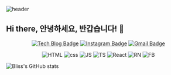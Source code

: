 ![header](https://capsule-render.vercel.app/api?type=egg&color=#fbaed2&height=300&section=header&text=what&fontSize=90)

## Hi there, 안녕하세요, 반갑습니다! 👋

 <div align=center>
  
  
[![Tech Blog Badge](http://img.shields.io/badge/-Tech%20blog-black?style=flat-square&logo=github&link=https://velog.io/@blissful-y0)](hhttps://velog.io/@blissful-y0) 
[![Instagram Badge](https://img.shields.io/badge/-Instagram-dd2a7b?style=flat-square&logo=instagram&logoColor=white&link=https://www.instagram.com/kitsch.moon/)](https://www.instagram.com/kitsch.moon/) 
[![Gmail Badge](https://img.shields.io/badge/-Gmail-d14836?style=flat-square&logo=Gmail&logoColor=white&link=mailto:blissful.y0@gmail.com)](mailto:blissful.y0@gmail.com)


![HTML](https://img.shields.io/badge/HTML5-E34F26?style=flat-square&logo=html5&logoColor=white)
![css](https://img.shields.io/badge/CSS3-1572B6?style=flat-square&logo=css3&logoColor=white)
![JS](https://img.shields.io/badge/JavaScript-F7DF1E?style=flat-square&logo=javascript&logoColor=black)
![TS](https://img.shields.io/badge/TypeScript-007ACC?style=flat-square&logo=typescript&logoColor=white)
![React](https://img.shields.io/badge/React-20232A?style=flat-square&logo=react&logoColor=61DAFB)
![RN](https://img.shields.io/badge/React_Native-20232A?style=flat-square&logo=react&logoColor=61DAFB)
![FB](https://img.shields.io/badge/Firebase-FFCA28?style=flat-square&logo=Firebase&logoColor=black)
 

</div>
 

![Bliss's GitHub stats](https://github-readme-stats.vercel.app/api?username=blissful-y0&show_icons=true&theme=react)

